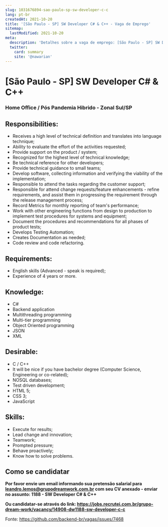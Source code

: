 ```yaml
---
slug: 1031676894-sao-paulo-sp-sw-developer-c-c
lang: pt-br
createdAt: 2021-10-20
title: '[São Paulo - SP] SW Developer C# & C++ - Vaga de Emprego'
sitemap:
  lastModified: 2021-10-20
meta:
  description: 'Detalhes sobre a vaga de emprego: [São Paulo - SP] SW Developer C# & C++'
  twitter:
    card: summary
    site: '@nawarian'
---
```


# [São Paulo - SP] SW Developer C# & C++

### Home Office / Pós Pandemia Hibrido - Zonal Sul/SP

## Responsibilities:

- Receives a high level of technical definition and translates into language technique;
- Ability to evaluate the effort of the activities requested;
- Provide support on the product / system;
- Recognized for the highest level of technical knowledge;
- Be technical reference for other developers;
- Provide technical guidance to small teams;
- Develop software, collecting information and verifying the viability of the implementation;
- Responsible to attend the tasks regarding the customer support;
- Responsible for attend change requests/feature enhancements - refine requirements, and assist them in progressing the requirement through the release management process;
- Record Metrics for monthly reporting of team's performance;
- Work with other engineering functions from design to production to implement test procedures for systems and equipment;
- Document the procedures and recommendations for all phases of product tests;
- Develops Testing Automation;
- Creates Documentation as needed;
- Code review and code refactoring.

## Requirements:

- English skills (Advanced - speak is required);
- Experience of 4 years or more.

## Knowledge:

- C#
- Backend application
- Multithreading programming
- Multi-tier programming
- Object Oriented programming
- JSON
- XML

## Desirable:

- C / C++
- It will be nice if you have bachelor degree (Computer Science, Engineering or co-related);
- NOSQL databases;
- Test driven development;
- HTML 5;
- CSS 3;
- JavaScript

## Skills:

- Execute for results;
- Lead change and innovation;
- Teamwork;
- Prompted pressure;
- Behave proactively;
- Know how to solve problems.

## Como se candidatar

**Por favor envie um email informando sua pretensão salarial para leandro.lemos@grupodreamwork.com.br com seu CV anexado - enviar no assunto: 1188 - SW Developer C# & C++**

**Ou candidatar-se através do link: https://jobs.recrutei.com.br/grupo-dream-work/vacancy/14908-dw1188-sw-developer-c-c**

Fonte: https://github.com/backend-br/vagas/issues/7468